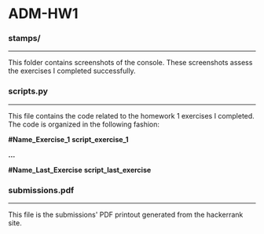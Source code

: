 # ADM-HW1

### stamps/
------

This folder contains screenshots of the console. These screenshots assess the exercises I completed successfully.

### scripts.py
------

This file contains the code related to the homework 1 exercises I completed. The code is organized in the following fashion:

**#Name_Exercise_1**
**script_exercise_1**

**...**

**#Name_Last_Exercise**
**script_last_exercise**

### submissions.pdf
------

This file is the submissions' PDF printout generated from the hackerrank site.
